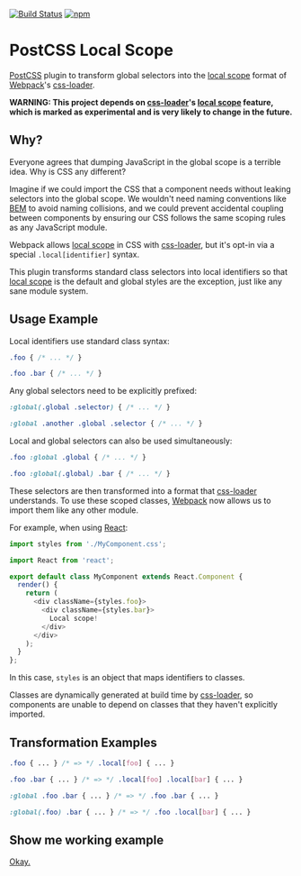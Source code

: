 [![Build Status][ci-img]][ci] [![npm][npm-img]][npm]

# PostCSS Local Scope

[PostCSS] plugin to transform global selectors into the [local scope] format of [Webpack]'s [css-loader].

**WARNING: This project depends on [css-loader]'s [local scope] feature, which is marked as experimental and is very likely to change in the future.**

## Why?

Everyone agrees that dumping JavaScript in the global scope is a terrible idea. Why is CSS any different?

Imagine if we could import the CSS that a component needs without leaking selectors into the global scope. We wouldn't need naming conventions like [BEM] to avoid naming collisions, and we could prevent accidental coupling between components by ensuring our CSS follows the same scoping rules as any JavaScript module.

Webpack allows [local scope] in CSS with [css-loader], but it's opt-in via a special `.local[identifier]` syntax.

This plugin transforms standard class selectors into local identifiers so that [local scope] is the default and global styles are the exception, just like any sane module system.

## Usage Example

Local identifiers use standard class syntax:

```css
.foo { /* ... */ }

.foo .bar { /* ... */ }
```

Any global selectors need to be explicitly prefixed:

```css
:global(.global .selector) { /* ... */ }

:global .another .global .selector { /* ... */ }
```

Local and global selectors can also be used simultaneously:

```css
.foo :global .global { /* ... */ }

.foo :global(.global) .bar { /* ... */ }
```

These selectors are then transformed into a format that [css-loader] understands. To use these scoped classes, [Webpack] now allows us to import them like any other module.

For example, when using [React]:

```js
import styles from './MyComponent.css';

import React from 'react';

export default class MyComponent extends React.Component {
  render() {
    return (
      <div className={styles.foo}>
        <div className={styles.bar}>
          Local scope!
        </div>
      </div>
    );
  }
};
```

In this case, `styles` is an object that maps identifiers to classes.

Classes are dynamically generated at build time by [css-loader], so components are unable to depend on classes that they haven't explicitly imported.

## Transformation Examples

```css
.foo { ... } /* => */ .local[foo] { ... }

.foo .bar { ... } /* => */ .local[foo] .local[bar] { ... }

:global .foo .bar { ... } /* => */ .foo .bar { ... }

:global(.foo) .bar { ... } /* => */ .foo .local[bar] { ... }
```

## Show me working example

[Okay.](https://github.com/markdalgleish/postcss-local-scope-example)

[PostCSS]:     https://github.com/postcss/postcss
[ci-img]:      https://img.shields.io/travis/markdalgleish/postcss-local-scope/master.svg?style=flat-square
[ci]:          https://travis-ci.org/markdalgleish/postcss-local-scope
[npm-img]:     https://img.shields.io/npm/v/postcss-local-scope.svg?style=flat-square
[npm]:         https://www.npmjs.com/package/postcss-local-scope
[Webpack]:     http://webpack.github.io
[css-loader]:  https://github.com/webpack/css-loader
[local scope]: https://github.com/webpack/css-loader#local-scope
[BEM]:         https://css-tricks.com/bem-101
[React]:       http://facebook.github.io/react
